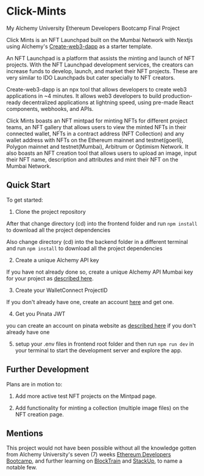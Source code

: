 # Click-Mints

My Alchemy University Ethereum Developers Bootcamp Final Project

Click Mints is an NFT Launchpad built on the Mumbai Network with Nextjs using Alchemy's [Create-web3-dapp](https://createweb3dapp.alchemy.com) as a starter template.

An NFT Launchpad is a platform that assists the minting and launch of NFT projects. With the NFT Launchpad development services, the creators can increase funds to develop, launch, and market their NFT projects. These are very similar to IDO Launchpads but cater specially to NFT creators.

Create-web3-dapp is an npx tool that allows developers to create web3 applications in ~4 minutes. It allows web3 developers to build production-ready decentralized applications at lightning speed, using pre-made React components, webhooks, and APIs.

Click Mints boasts an NFT mintpad for minting NFTs for different project teams, an NFT gallery that allows users to view the minted NFTs in their connected wallet, NFTs in a contract address (NFT Collection) and any wallet address with NFTs on the Ethereum mainnet and testnet(goerli), Polygon mainnet and testnet(Mumbai), Arbitrum or Optimism Network. It also boasts an NFT creation tool that allows users to upload an image, input their NFT name, description and attributes and mint their NFT on the Mumbai Network.

## Quick Start 

To get started:

1. Clone the project repository

After that change directory (cd) into the frontend folder and run `npm install` to download all the project dependencies

Also change directory (cd) into the backend folder in a different terminal and run `npm install` to download all the project dependencies

2. Create a unique Alchemy API key 

If you have not already done so, create a unique Alchemy API Mumbai key
for your project as [described here](https://docs.alchemy.com/reference/api-overview?a=eth-bootcamp).

3. Create your WalletConnect ProjectID 

If you don't already have one, create an account [here](https://cloud.walletconnect.com/sign-in) and get one.

4. Get you Pinata JWT

you can create an account on pinata website as [described here](https://docs.alchemy.com/docs/nft-creator-component) if you don't already have one 

5. setup your .env files in frontend root folder and then run `npm run dev` in your terminal to start the development server and explore the app.

## Further Development

Plans are in motion to:

1. Add more active test NFT projects on the Mintpad page.

2. Add functionality for minting a collection (multiple image files) on the NFT creation page.

## Mentions

This project would not have been possible without all the knowledge gotten from Alchemy University's seven (7) weeks [Ethereum Developers Bootcamp](https://university.alchemy.com),  and further learning on [BlockTrain](https://www.blocktrain.info) and [StackUp](https://app.stackup.dev), to name a notable few.


